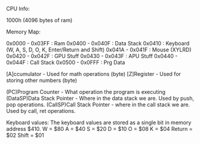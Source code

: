 CPU Info:

1000h (4096 bytes of ram)

Memory Map:

0x0000 - 0x03FF	: Ram
0x0400 - 0x040F	: Data Stack
0x0410			: Keyboard (W, A, S, D, O, K, Enter/Return and Shift)
0x041A - 0x041F	: Mouse (XYLRD)
0x0420 - 0x042F	: GPU Stuff
0x0430 - 0x043F	: APU Stuff
0x0440 - 0x044F	: Call Stack
0x0500 - 0x0FFF	: Prg Data 

[A]ccumulator - Used for math operations (byte)
[Z]Register - Used for storing other numbers (byte)

(PC)Program Counter - What operation the program is executing
(DataSP)Data Stack Pointer - Where in the data stack we are. Used by push, pop operations.
(CallSP)Call Stack Pointer - where in the call stack we are. Used by call, ret operations.

Keyboard values:
The keyboard values are stored as a single bit in memory address $410.
W 		= $80
A 		= $40
S 		= $20
D 		= $10
O 		= $08
K 		= $04
Return 	= $02
Shift	= $01